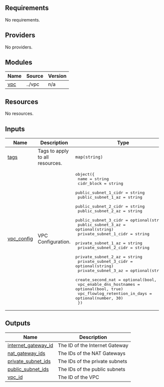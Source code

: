 <!-- BEGIN_TF_DOCS -->
## Requirements

No requirements.

## Providers

No providers.

## Modules

| Name | Source | Version |
|------|--------|---------|
| <a name="module_vpc"></a> [vpc](#module\_vpc) | ../vpc | n/a |

## Resources

No resources.

## Inputs

| Name | Description | Type | Default | Required |
|------|-------------|------|---------|:--------:|
| <a name="input_tags"></a> [tags](#input\_tags) | Tags to apply to all resources. | `map(string)` | `{}` | no |
| <a name="input_vpc_config"></a> [vpc\_config](#input\_vpc\_config) | VPC Configuration. | <pre>object({<br/>    name                          = string<br/>    cidr_block                    = string<br/>    public_subnet_1_cidr          = string<br/>    public_subnet_1_az            = string<br/>    public_subnet_2_cidr          = string<br/>    public_subnet_2_az            = string<br/>    public_subnet_3_cidr          = optional(string)<br/>    public_subnet_3_az            = optional(string)<br/>    private_subnet_1_cidr         = string<br/>    private_subnet_1_az           = string<br/>    private_subnet_2_cidr         = string<br/>    private_subnet_2_az           = string<br/>    private_subnet_3_cidr         = optional(string)<br/>    private_subnet_3_az           = optional(string)<br/>    create_second_nat             = optional(bool, true)<br/>    vpc_enable_dns_hostnames      = optional(bool, true)<br/>    vpc_flowlog_retention_in_days = optional(number, 30)<br/>  })</pre> | n/a | yes |

## Outputs

| Name | Description |
|------|-------------|
| <a name="output_internet_gateway_id"></a> [internet\_gateway\_id](#output\_internet\_gateway\_id) | The ID of the Internet Gateway |
| <a name="output_nat_gateway_ids"></a> [nat\_gateway\_ids](#output\_nat\_gateway\_ids) | The IDs of the NAT Gateways |
| <a name="output_private_subnet_ids"></a> [private\_subnet\_ids](#output\_private\_subnet\_ids) | The IDs of the private subnets |
| <a name="output_public_subnet_ids"></a> [public\_subnet\_ids](#output\_public\_subnet\_ids) | The IDs of the public subnets |
| <a name="output_vpc_id"></a> [vpc\_id](#output\_vpc\_id) | The ID of the VPC |
<!-- END_TF_DOCS -->